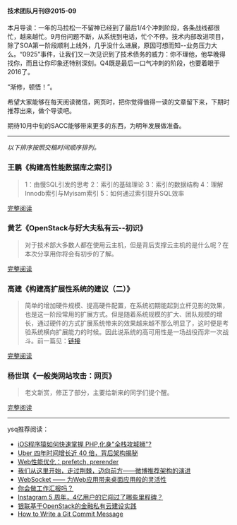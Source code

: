 #### 技术团队月刊@2015-09


本月导读：一年的马拉松一不留神已经到了最后1/4个冲刺阶段，各条战线都很忙，越来越忙。9月份问题不断，从系统到电话，忙个不停。技术内部改进项目，除了SOA第一阶段顺利上线外，几乎没什么进展，原因可想而知--业务压力大么。“0925”事件，让我们又一次见识到了技术债务的威力：你不理他，他早晚得找你，而且让你印象还特别深刻。Q4既是最后一口气冲刺的阶段，也要着眼于2016了。

“渐修，顿悟！”。

希望大家能够在每天阅读微信，网页时，把你觉得值得一读的文章留下来，下期时推荐出来，做个导读吧。

期待10月中旬的SACC能够带来更多的东西，为明年发展做准备。

---

*以下排序按照交稿时间顺序排列。*

### 王鹏《构建高性能数据库之索引》

> 1：由慢SQL引发的思考 2：索引的基础理论 3：索引的数据结构 4：理解Innodb索引与Myisam索引 5：如何通过索引提升SQL效率
      
[完整阅读](https://github.com/yangshiqi/wiki/blob/master/others/wp-mysql-2.pdf)

### 黄艺《OpenStack与好大夫私有云--初识》

> 对于技术部大多数人都在使用云主机，但是背后支撑云主机的是什么呢？在本次分享用你将会有初步的了解。

[完整阅读](https://github.com/yangshiqi/wiki/blob/master/others/hy-openstack-1.pdf)

### 高建《构建高扩展性系统的建议（二）》

> 简单的增加硬件规模、提高硬件配置，在系统初期能起到立杆见影的效果，也是这一阶段常用的扩展方式。但是随着系统规模的扩大、团队规模的增长，通过硬件的方式扩展系统带来的效果越来越不那么明显了，这时便是考验系统横向扩展能力的时候。因此说系统的高可用性是一场战役而非一次战斗。前一篇见：[链接](http://note.youdao.com/share/?id=d8cfeb39574c21e36a1e3229656d61f7&type=note)

[完整阅读](http://note.youdao.com/share/web/file.html?id=e7f1c45c78db99d48d6db32c59229822&type=note)

### 杨世琪《一般类网站攻击：网页》

> 老文新赏，修正了部分，主要给新来的同学们提个醒。

[完整阅读](https://github.com/yangshiqi/wiki/blob/master/ysq/attack/client.md)

---

ysq推荐阅读：

* [	iOS程序猿如何快速掌握 PHP,化身"全栈攻城狮"?](http://my.oschina.net/ios122/blog/514991)
* [Uber 四年时间增长近 40 倍，背后架构揭秘](http://blog.jobbole.com/92641/)
* [Web性能优化：prefetch, prerender](http://harttle.com/2015/10/06/html-cache.html)
* [我们从这里开始，走过荆棘，迈向前方——微博推荐架构的演进](http://www.wbrecom.com/?p=540)
* [WebSocket —— 为Web应用带来桌面应用般的灵活性](http://www.infoq.com/cn/articles/websocket-desktop-agility-web-applications)
* [你会做工作汇报吗？](http://mp.weixin.qq.com/s?__biz=MjM5MTA1MjAxMQ==&mid=207940328&idx=1&sn=7436b24366620c6ecff613d7d4a64bcd&scene=5&srcid=1011ph2eMxVoZNtym0h9NOxV#rd)
* [Instagram 5 周年，4亿用户的它闯过了哪些里程碑？](http://mp.weixin.qq.com/s?__biz=MjM5NjAxMDc4MA==&mid=213098463&idx=4&sn=d4561ce0678667b19e29aeb8e28452c1&scene=5&srcid=1010XKQBV2pLXmMfwaw6db6O#rd)
* [银联基于OpenStack的金融私有云建设实践](http://mp.weixin.qq.com/s?__biz=MjM5MjAwODM4MA==&mid=210443159&idx=1&sn=cb9af741824d37cd40c4cc3a5933c866&scene=5&srcid=1009lYOdIdYY8LvSOA6FXt3i#rd)
* [How to Write a Git Commit Message](http://chris.beams.io/posts/git-commit/)
